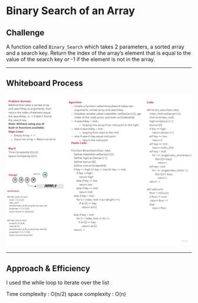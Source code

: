 # Binary Search of an Array

## Challenge
<!-- Description of the challenge -->
A function called `Binary_Search`
 which takes 2 parameters, a sorted array and a search key.
Return the index of the array’s element that is equal to the value of the search key
     or -1 if the element is not in the array.

---

## Whiteboard Process
<!-- Embedded whiteboard image -->
![img](./whiteboard-array-binary-search.jpg)

---

## Approach & Efficiency
<!-- What approach did you take? Discuss Why. What is the Big O space/time for this approach? -->
I used the while loop to iterate over the list

Time complexity : O(n/2) space complexity : O(n)
